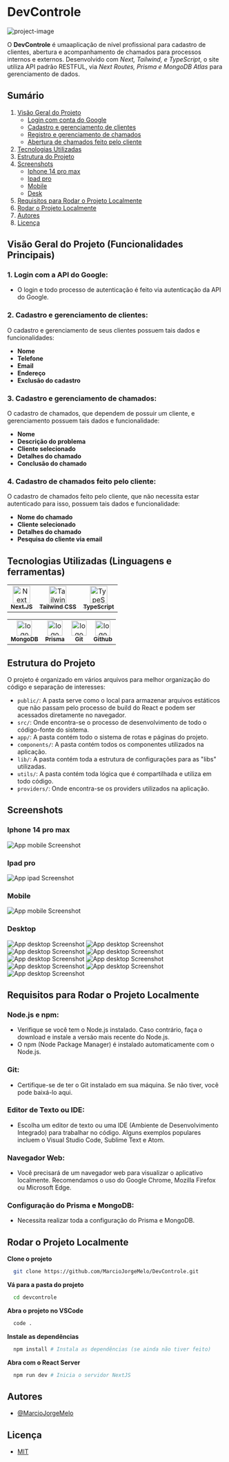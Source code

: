 # DevControle

![project-image](public/readme_images/home.png)

O **DevControle** é umaaplicação de nível profissional para cadastro de clientes, abertura e acompanhamento de chamados para processos internos e externos. Desenvolvido com _Next, Tailwind, e TypeScript_, o site utiliza API padrão RESTFUL, via _Next Routes, Prisma e MongoDB Atlas_ para gerenciamento de dados.
## Sumário

1. [Visão Geral do Projeto](#visão-geral-do-projeto-funcionalidades-principais)
   - [Login com conta do Google](#1-login-com-a-api-do-google)
   - [Cadastro e gerenciamento de clientes](#2-cadastro-e-gerenciamento-de-clientes)
   - [Registro e gerenciamento de chamados](#3-cadastro-e-gerenciamento-de-chamados)
   - [Abertura de chamados feito pelo cliente](#4-cadastro-de-chamados-feito-pelo-cliente)
2. [Tecnologias Utilizadas](#tecnologias-utilizadas-linguagens-e-ferramentas)
3. [Estrutura do Projeto](#estrutura-do-projeto)
5. [Screenshots](#screenshots)
   - [Iphone 14 pro max](#iphone-14-pro-max)
   - [Ipad pro](#ipad-pro)
   - [Mobile](#mobile)
   - [Desk](#desktop)
6. [Requisitos para Rodar o Projeto Localmente](#requisitos-para-rodar-o-projeto-localmente)
7. [Rodar o Projeto Localmente](#rodar-o-projeto-localmente)
8. [Autores](#autores)
9. [Licença](#licença)

## Visão Geral do Projeto (Funcionalidades Principais)

### 1. Login com a API do Google:

- O login e todo processo de autenticação é feito via autenticação da API do Google.

### 2. Cadastro e gerenciamento de clientes:

O cadastro e gerenciamento de seus clientes possuem tais dados e funcionalidades:
- **Nome**
- **Telefone**
- **Email**
- **Endereço**
- **Exclusão do cadastro**

### 3. Cadastro e gerenciamento de chamados:

O cadastro de chamados, que dependem de possuir um cliente, e gerenciamento possuem tais dados e funcionalidade:
- **Nome**
- **Descrição do problema**
- **Cliente selecionado**
- **Detalhes do chamado**
- **Conclusão do chamado**

### 4. Cadastro de chamados feito pelo cliente:

O cadastro de chamados feito pelo cliente, que não necessita estar autenticado para isso, possuem tais dados e funcionalidade:
- **Nome do chamado**
- **Cliente selecionado**
- **Detalhes do chamado**
- **Pesquisa do cliente via email**

## Tecnologias Utilizadas (Linguagens e ferramentas)

<table>
    <tr>
      <td align="center">
        <a href="https://nextjs.org/">
          <img src="https://cdn.jsdelivr.net/gh/devicons/devicon/icons/nextjs/nextjs-original-wordmark.svg" width="40px" alt="Next logo" />
          <br />
          <sub>
            <b>Next.JS</b>
          </sub>
        </a>
      </td>
      <td align="center">
        <a href="https://tailwindcss.com/">
          <img src="https://github.com/devicons/devicon/blob/v2.16.0/icons/tailwindcss/tailwindcss-original.svg" width="40px" alt="Tailwind CSS logo" />
          <br />
          <sub>
            <b>Tailwind CSS</b>
          </sub>
        </a>
      </td>
      <td align="center">
        <a href="https://www.typescriptlang.org/">
          <img src="https://cdn.jsdelivr.net/gh/devicons/devicon/icons/typescript/typescript-plain.svg" width="40px" alt="TypeScript logo" />
          <br />
          <sub>
            <b>TypeScript</b>
          </sub>
        </a>
      </td>
    </tr>
</table>
<table border-style="none">
  <tr>
    <td align="center">
      <a href="https://www.mongodb.com/products/platform/atlas-database">
        <img src="https://cdn.jsdelivr.net/gh/devicons/devicon@latest/icons/mongodb/mongodb-plain.svg" width="35px;" alt="logo git"/><br />
        <sub>
          <b>MongoDB</b>
        </sub>
      </a>
    </td>
    <td align="center">
      <a href="https://www.prisma.io/?via=start&gad_source=1&gclid=CjwKCAiAh6y9BhBREiwApBLHC9l2TMrWhYJPi787DeRP5SCnQp6MnosFLDKIvTfWJ9IoUl684SdROhoCrTUQAvD_BwE">
        <img src="https://cdn.jsdelivr.net/gh/devicons/devicon@latest/icons/prisma/prisma-original.svg" width="35px;" alt="logo git"/><br />
        <sub>
          <b>Prisma</b>
        </sub>
      </a>
    </td>
    <td align="center">
      <a href="https://git-scm.com/">
        <img src="https://cdn.jsdelivr.net/gh/devicons/devicon@latest/icons/git/git-original.svg" width="35px;" alt="logo git"/><br />
        <sub>
          <b>Git</b>
        </sub>
      </a>
    </td>
    <td align="center">
      <a href="https://github.com/">
        <img src="https://cdn.jsdelivr.net/gh/devicons/devicon@latest/icons/github/github-original.svg" width="35px;" alt="logo github"/>
        <br />
        <sub margin-top="50px;">
          <b>Github</b>
        </sub>
      </a>
    </td>
  </tr>
</table>

## Estrutura do Projeto

O projeto é organizado em vários arquivos para melhor organização do código e separação de interesses:

- `public/`: A pasta serve como o local para armazenar arquivos estáticos que não passam pelo processo de build do React e podem ser acessados diretamente no navegador.
- `src/`: Onde encontra-se o processo de desenvolvimento de todo o código-fonte do sistema.
- `app/`: A pasta contém todo o sistema de rotas e páginas do projeto.
- `components/`: A pasta contém todos os componentes utilizados na aplicação.
- `lib/`: A pasta contém toda a estrutura de configurações para as "libs" utilizadas.
- `utils/`: A pasta contém toda lógica que é compartilhada e utiliza em todo código.
- `providers/`: Onde encontra-se os providers utilizados na aplicação.

## Screenshots

### Iphone 14 pro max

![App mobile Screenshot](public/readme_images/iphone.png)

### Ipad pro

![App ipad Screenshot](public/readme_images/ipad.png)

### Mobile

![App mobile Screenshot](public/readme_images/mobile.png)

### Desktop

![App desktop Screenshot](public/readme_images/home.png)
![App desktop Screenshot](public/readme_images/homeLogged.png)
![App desktop Screenshot](public/readme_images/orders.png)
![App desktop Screenshot](public/readme_images/newOrder.png)
![App desktop Screenshot](public/readme_images/customers.png)
![App desktop Screenshot](public/readme_images/newCustomer.png)
![App desktop Screenshot](public/readme_images/newCustomerValidation.png)
![App desktop Screenshot](public/readme_images/openOrder.png)
![App desktop Screenshot](public/readme_images/openOrderForm.png)

## Requisitos para Rodar o Projeto Localmente

### Node.js e npm:

- Verifique se você tem o Node.js instalado. Caso contrário, faça o download e instale a versão mais recente do Node.js.
- O npm (Node Package Manager) é instalado automaticamente com o Node.js.

### Git:

- Certifique-se de ter o Git instalado em sua máquina. Se não tiver, você pode baixá-lo aqui.

### Editor de Texto ou IDE:

- Escolha um editor de texto ou uma IDE (Ambiente de Desenvolvimento Integrado) para trabalhar no código. Alguns exemplos populares incluem o Visual Studio Code, Sublime Text e Atom.

### Navegador Web:

- Você precisará de um navegador web para visualizar o aplicativo localmente. Recomendamos o uso do Google Chrome, Mozilla Firefox ou Microsoft Edge.

### Configuração do Prisma e MongoDB:

- Necessita realizar toda a configuração do Prisma e MongoDB.

## Rodar o Projeto Localmente

**Clone o projeto**

```bash
  git clone https://github.com/MarcioJorgeMelo/DevControle.git
```

**Vá para a pasta do projeto**

```bash
  cd devcontrole
```

**Abra o projeto no VSCode**

```bash
  code .
```

**Instale as dependências**

```bash
  npm install # Instala as dependências (se ainda não tiver feito)
```

**Abra com o React Server**

```bash
  npm run dev # Inicia o servidor NextJS
```

## Autores

- [@MarcioJorgeMelo](https://github.com/MarcioJorgeMelo)

## Licença

- [MIT](https://choosealicense.com/licenses/mit/)
